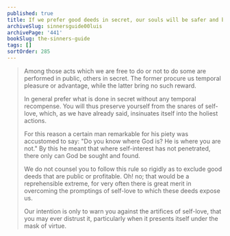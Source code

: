 ```yaml
---
published: true
title: If we prefer good deeds in secret, our souls will be safer and better rewarded by God
archiveSlug: sinnersguide00luis
archivePage: '441'
bookSlug: the-sinners-guide
tags: []
sortOrder: 285
---
```


> Among those acts which we are free to do or not to do some are performed in public, others in secret. The former procure us temporal pleasure or advantage, while the latter bring no such reward.
> 
> In general prefer what is done in secret without any temporal recompense. You will thus preserve yourself from the snares of self-love, which, as we have already said, insinuates itself into the holiest actions.
> 
> For this reason a certain man remarkable for his piety was accustomed to say: "Do you know where God is? He is where you are not." By this he meant that where self-interest has not penetrated, there only can God be sought and found.
> 
> We do not counsel you to follow this rule so rigidly as to exclude good deeds that are public or profitable. Oh! no; that would be a reprehensible extreme, for very often there is great merit in overcoming the promptings of self-love to which these deeds expose us.
> 
> Our intention is only to warn you against the artifices of self-love, that you may ever distrust it, particularly when it presents itself under the mask of virtue.

